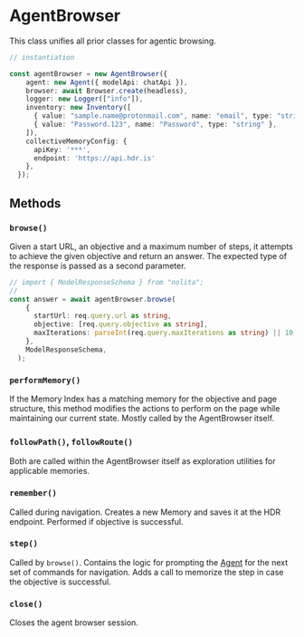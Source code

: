 # AgentBrowser

This class unifies all prior classes for agentic browsing.

```ts
// instantiation

const agentBrowser = new AgentBrowser({
    agent: new Agent({ modelApi: chatApi }),
    browser: await Browser.create(headless),
    logger: new Logger(["info"]),
    inventory: new Inventory([
      { value: "sample.name@protonmail.com", name: "email", type: "string" },
      { value: "Password.123", name: "Password", type: "string" },
    ]),
    collectiveMemoryConfig: {
      apiKey: '***',
      endpoint: 'https://api.hdr.is'
    },
  });
```

## Methods

### `browse()`

Given a start URL, an objective and a maximum number of steps, it attempts to achieve the given objective and return an answer. The expected type of the response is passed as a second parameter.

```ts
// import { ModelResponseSchema } from "nolita";
// 
const answer = await agentBrowser.browse(
    {
      startUrl: req.query.url as string,
      objective: [req.query.objective as string],
      maxIterations: parseInt(req.query.maxIterations as string) || 10,
    },
    ModelResponseSchema,
  );
```

### `performMemory()`

If the Memory Index has a matching memory for the objective and page structure, this method modifies the actions to perform on the page while maintaining our current state. Mostly called by the AgentBrowser itself.

### `followPath()`, `followRoute()`

Both are called within the AgentBrowser itself as exploration utilities for applicable memories.

### `remember()`

Called during navigation. Creates a new Memory and saves it at the HDR endpoint. Performed if objective is successful.

### `step()`

Called by `browse()`. Contains the logic for prompting the [Agent](./agent.html) for the next set of commands for navigation. Adds a call to memorize the step in case the objective is successful.

### `close()`

Closes the agent browser session.
